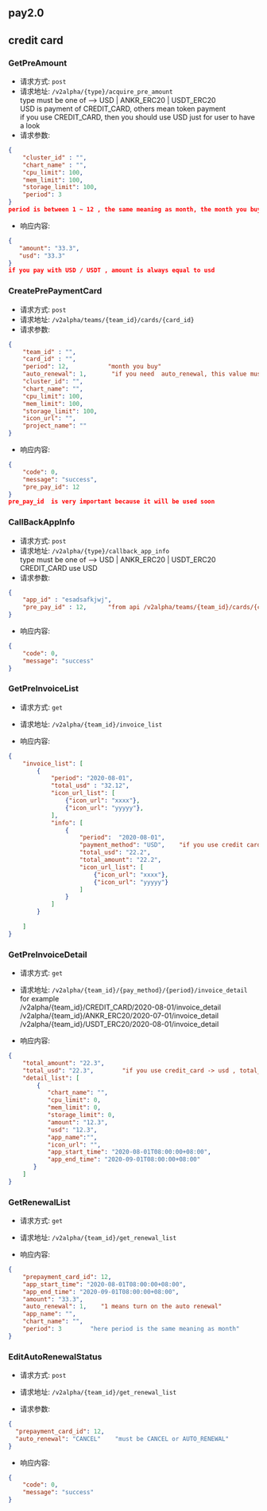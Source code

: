 ## pay2.0  

## credit card
### GetPreAmount
- 请求方式: `post`
- 请求地址: `/v2alpha/{type}/acquire_pre_amount`  
type must be one of -->  USD | ANKR_ERC20  | USDT_ERC20  
USD is payment of CREDIT_CARD, others mean token payment  
if you use CREDIT_CARD, then you should use USD
just for user to have a look
- 请求参数:  
```json
{
    "cluster_id" : "",
    "chart_name" : "",
    "cpu_limit": 100,
    "mem_limit": 100,
    "storage_limit": 100,
    "period": 3
}
period is between 1 ~ 12 , the same meaning as month, the month you buy
```
- 响应内容:  
```json
{
   "amount": "33.3",
   "usd": "33.3"
}
if you pay with USD / USDT , amount is always equal to usd
```




### CreatePrePaymentCard
- 请求方式: `post`
- 请求地址: `/v2alpha/teams/{team_id}/cards/{card_id}`
- 请求参数:  
```json
{
    "team_id" : "",
    "card_id" : "",
    "period": 12,           "month you buy"
    "auto_renewal": 1,       "if you need  auto_renewal, this value must be 1, otherwise it should be 0   自动续费设置成1"
    "cluster_id": "",
    "chart_name": "",
    "cpu_limit": 100,
    "mem_limit": 100,
    "storage_limit": 100,
    "icon_url": "",
    "project_name": ""
}
```

- 响应内容:  
```json
{
    "code": 0,
    "message": "success",
    "pre_pay_id": 12
}
pre_pay_id  is very important because it will be used soon
```



### CallBackAppInfo
- 请求方式: `post`
- 请求地址: `/v2alpha/{type}/callback_app_info`  
type must be one of -->  USD | ANKR_ERC20  | USDT_ERC20  
CREDIT_CARD use USD
- 请求参数:  
```json
{
    "app_id" : "esadsafkjwj",
    "pre_pay_id" : 12,      "from api /v2alpha/teams/{team_id}/cards/{card_id}"
}
```

- 响应内容:  
```json
{
    "code": 0,
    "message": "success"
}
```



### GetPreInvoiceList
- 请求方式: `get`
- 请求地址: `/v2alpha/{team_id}/invoice_list`  

- 响应内容:  
```json
{
    "invoice_list": [
        {
            "period": "2020-08-01",
            "total_usd" : "32.12",
            "icon_url_list": [
                {"icon_url": "xxxx"},
                {"icon_url": "yyyyy"},
            ],
            "info": [
                {
                    "period":  "2020-08-01",
                    "payment_method": "USD",    "if you use credit card, this is usd, other 2 enum -->   ANKR_ERC20 USDT_ERC20"
                    "total_usd": "22.2",
                    "total_amount": "22.2",
                    "icon_url_list": [
                        {"icon_url": "xxxx"},
                        {"icon_url": "yyyyy"}
                    ]
                }
            ]
        }
    
    ]
}
```




### GetPreInvoiceDetail
- 请求方式: `get`
- 请求地址: `/v2alpha/{team_id}/{pay_method}/{period}/invoice_detail`  
for example  
/v2alpha/{team_id}/CREDIT_CARD/2020-08-01/invoice_detail  
/v2alpha/{team_id}/ANKR_ERC20/2020-07-01/invoice_detail  
/v2alpha/{team_id}/USDT_ERC20/2020-08-01/invoice_detail  


- 响应内容:  
```json
{
    "total_amount": "22.3",
    "total_usd": "22.3",        "if you use credit_card -> usd , total_amount is always equal to total usd"
    "detail_list": [
        {
           "chart_name": "",
           "cpu_limit": 0,
           "mem_limit": 0,
           "storage_limit": 0,
           "amount": "12.3",
           "usd": "12.3", 
           "app_name":"",
           "icon_url": "",
           "app_start_time": "2020-08-01T08:00:00+08:00",
           "app_end_time": "2020-09-01T08:00:00+08:00"
       }
    ]
}
```


### GetRenewalList
- 请求方式: `get`
- 请求地址: `/v2alpha/{team_id}/get_renewal_list`  


- 响应内容:  
```json
{
    "prepayment_card_id": 12,
    "app_start_time": "2020-08-01T08:00:00+08:00",
    "app_end_time": "2020-09-01T08:00:00+08:00",
    "amount": "33.3",
    "auto_renewal": 1,    "1 means turn on the auto renewal"
    "app_name": "",
    "chart_name": "",
    "period": 3        "here period is the same meaning as month"
}
```



### EditAutoRenewalStatus
- 请求方式: `post`
- 请求地址: `/v2alpha/{team_id}/get_renewal_list`  

- 请求参数:  
```json
{
  "prepayment_card_id": 12,
  "auto_renewal": "CANCEL"    "must be CANCEL or AUTO_RENEWAL"
}
```
- 响应内容:  
```json
{
    "code": 0,
    "message": "success"
}
```
